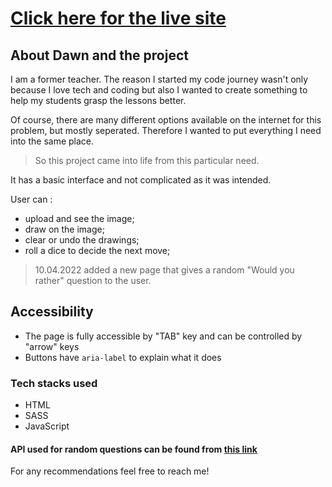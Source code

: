 # [Click here for the live site](https://eslcanvas.netlify.app/)

## About Dawn and the project

I am a former teacher. The reason I started my code journey wasn't only because I love tech and coding but also I wanted to create something to help my students grasp the lessons better. 

Of course, there are many different options available on the internet for this problem, but mostly seperated. Therefore I wanted to put everything I need into the same place. 

> So this project came into life from this particular need.

It has a basic interface and not complicated as it was intended. 

User can :

- upload and see the image;
- draw on the image;
- clear or undo the drawings;
- roll a dice to decide the next move;

> 10.04.2022 added a new page that gives a random "Would you rather" question to the user.

## Accessibility 

- The page is fully accessible by "TAB" key and can be controlled by "arrow" keys
- Buttons have `aria-label` to explain what it does

### Tech stacks used 

- HTML
- SASS
- JavaScript

#### API used for random questions can be found from [this link](https://would-you-rather-api.abaanshanid.repl.co/home/)


For any recommendations feel free to reach me!

